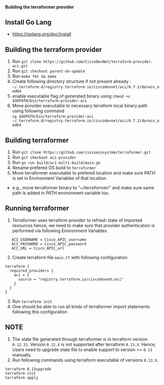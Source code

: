 #### Building the terraformer provider

## Install Go Lang
* https://golang.org/doc/install

## Building the terraform provider
1.  Run `git clone https://github.com/CiscoDevNet/terraform-provider-aci.git`
2.  Run `git checkout parent-dn-update`
3.  Run `make fmt && make` 
4.  Create following directory structure if not present already : `~/.terraform.d/registry.terraform.io/ciscodevnet/aci/0.7.1/darwin_amd64`
5.  enable executable flag of generated binary using `chmod +x $GOPATH/bin/terraform-provider-aci`  
6.  Move provider executable to necessary terraform local binary path using following command  
   `cp $GOPATH/bin/terraform-provider-aci ~/.terraform.d/registry.terraform.io/ciscodevnet/aci/0.7.1/darwin_amd64`

## Building terraformer
1.  Run `git clone https://github.com/ciscoecosystem/terraformer.git`
2.  Run `git checkout aci-provider`
3.  Run `go run build/aci-multi-build/main.go`
4.  Rename prefered OS build to `terraformer`
5.  Move terraformer executable to prefered location and make sure PATH is set in Environment Variables of that location.
   - e.g., move terraformer binary to "~/terraformer/" and make sure same path is added in PATH environment variable too.

## Running terraformer
1.  Terraformer uses terraform provider to refresh state of imported resources hence, we need to make sure that provider authentication is performed via following Environment Variables
```
   ACI_USERNAME = Cisco_APIC_username
   ACI_PASSWORD = Cisco_APIC_password
   ACI_URL = Cisco_APIC_url
```
2.  Create terraform file `main.tf` with following configuration
```
terraform {
  required_providers {
    aci = {
      source = "registry.terraform.io/ciscodevnet/aci"
    }
  }
}
```
3.  Run `terraform init`
4.  One should be able to run all kinds of terraformer import statements following this configuration

## NOTE
1.  The state file generated through terraformer is in terraform version `0.12.31`. Version `0.12.X` is not supported after terraform `0.13.X`. Hence, Users need to upgrade state file to enable support to version >= `0.13` manually.
2.  Run following commands using terraform executable of versions `0.13.X`.
```
terraform 0.13upgrade
terraform init
terraform apply
```
